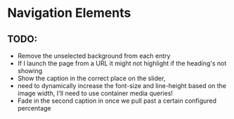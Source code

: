 # Navigation Elements

## TODO:

-   Remove the unselected background from each entry
-   If I launch the page from a URL it might not highlight if the heading's not showing
-   Show the caption in the correct place on the slider,
-   need to dynamically increase the font-size and line-height based on the image width, I'll need to use container media queries!
-   Fade in the second caption in once we pull past a certain configured percentage
